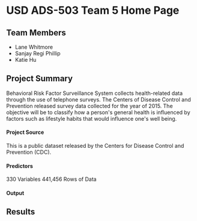 # USD ADS-503 Team 5 Home Page

## Team Members
- Lane Whitmore
- Sanjay Regi Phillip
- Katie Hu

## Project Summary
Behavioral Risk Factor Surveillance System collects health-related data through the use of telephone surveys. The Centers of Disease Control and Prevention released survey data collected for the year of 2015. The objective will be to classify how a person's general health is influenced by factors such as lifestyle habits that would influence one's well being. 

#### Project Source
This is a public dataset released by the Centers for Disease Control and Prevention (CDC).

#### Predictors
330 Variables
441,456 Rows of Data


#### Output

## Results
